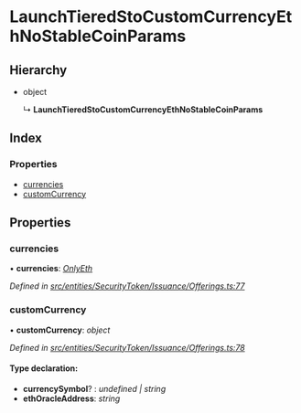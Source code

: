 # LaunchTieredStoCustomCurrencyEthNoStableCoinParams

## Hierarchy

* object

  ↳ **LaunchTieredStoCustomCurrencyEthNoStableCoinParams**

## Index

### Properties

* [currencies](../interfaces/_entities_securitytoken_issuance_offerings_.launchtieredstocustomcurrencyethnostablecoinparams.md#currencies)
* [customCurrency](../interfaces/_entities_securitytoken_issuance_offerings_.launchtieredstocustomcurrencyethnostablecoinparams.md#customcurrency)

## Properties

### currencies

• **currencies**: [_OnlyEth_](_entities_securitytoken_issuance_offerings_.md#onlyeth)

_Defined in_ [_src/entities/SecurityToken/Issuance/Offerings.ts:77_](https://github.com/PolymathNetwork/polymath-sdk/blob/e8bbc1e/src/entities/SecurityToken/Issuance/Offerings.ts#L77)

### customCurrency

• **customCurrency**: _object_

_Defined in_ [_src/entities/SecurityToken/Issuance/Offerings.ts:78_](https://github.com/PolymathNetwork/polymath-sdk/blob/e8bbc1e/src/entities/SecurityToken/Issuance/Offerings.ts#L78)

#### Type declaration:

* **currencySymbol**? : _undefined \| string_
* **ethOracleAddress**: _string_

